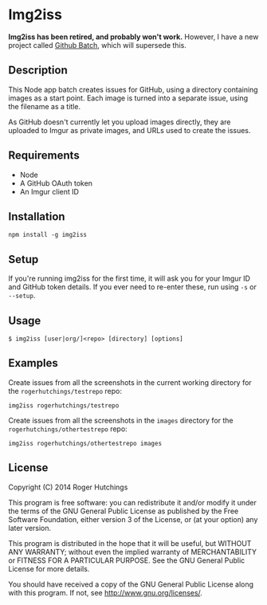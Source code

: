 # Img2iss

__Img2iss has been retired, and probably won't work.__ However, I have a new project called [Github Batch](https://github.com/rogerhutchings/github-batch), which will supersede this.

## Description

This Node app batch creates issues for GitHub, using a directory containing images as a start point. Each image is turned into a separate issue, using the filename as a title.

As GitHub doesn't currently let you upload images directly, they are uploaded to Imgur as private images, and URLs used to create the issues.

## Requirements

* Node
* A GitHub OAuth token
* An Imgur client ID

## Installation

```
npm install -g img2iss
```

## Setup

If you're running img2iss for the first time, it will ask you for your Imgur ID and GitHub token details. If you ever need to re-enter these, run using `-s` or `--setup`.

## Usage

```
$ img2iss [user|org/]<repo> [directory] [options]
```

## Examples

Create issues from all the screenshots in the current working directory for the `rogerhutchings/testrepo` repo:

```
img2iss rogerhutchings/testrepo
```

Create issues from all the screenshots in the `images` directory for the `rogerhutchings/othertestrepo` repo:

```
img2iss rogerhutchings/othertestrepo images
```

## License

Copyright (C) 2014 Roger Hutchings

This program is free software: you can redistribute it and/or modify
it under the terms of the GNU General Public License as published by
the Free Software Foundation, either version 3 of the License, or
(at your option) any later version.

This program is distributed in the hope that it will be useful,
but WITHOUT ANY WARRANTY; without even the implied warranty of
MERCHANTABILITY or FITNESS FOR A PARTICULAR PURPOSE.  See the
GNU General Public License for more details.

You should have received a copy of the GNU General Public License
along with this program.  If not, see <http://www.gnu.org/licenses/>.
